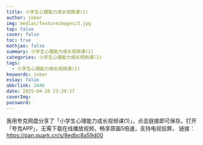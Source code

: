 ```yaml
---
title: 小学生心理能力成长视频课(1)
author: joker
img: medias/featureimages/2.jpg
top: false
cover: false
toc: true
mathjax: false
summary: 小学生心理能力成长视频课(1)
categories: 小学生心理能力成长视频课(1)
tags:
  - 小学生心理能力成长视频课(1)
keywords: joker
essay: false
abbrlink: 2446
date: 2025-04-20 23:39:17
coverImg:
password:
---
```


我用夸克网盘分享了「小学生心理能力成长视频课(1)」，点击链接即可保存。打开「夸克APP」，无需下载在线播放视频，畅享原画5倍速，支持电视投屏。
链接：https://pan.quark.cn/s/8edbc8a59d00
